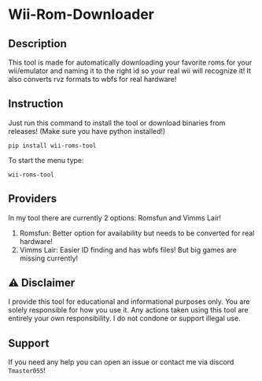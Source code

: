 # Wii-Rom-Downloader

## Description
This tool is made for automatically downloading your favorite roms for
your wii/emulator and naming it to the right id so your real wii will recognize 
it! It also converts rvz formats to wbfs for real hardware!

## Instruction
Just run this command to install the tool or download binaries from releases!
(Make sure you have python installed!)
```shell
pip install wii-roms-tool
```
To start the menu type:
```shell
wii-roms-tool
```

## Providers
In my tool there are currently 2 options:
Romsfun and Vimms Lair!
1. Romsfun: Better option for availability but needs to be converted for real hardware!
2. Vimms Lair: Easier ID finding and has wbfs files! But big games are missing currently!

## ⚠️ Disclaimer
I provide this tool for educational and informational purposes only.
You are solely responsible for how you use it.
Any actions taken using this tool are entirely your own responsibility.
I do not condone or support illegal use.

## Support 
If you need any help you can open an issue or contact me via discord ``Tmaster055``!